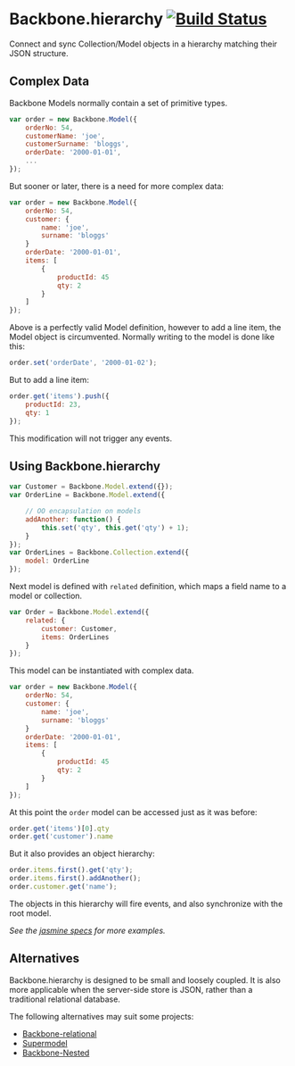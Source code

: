# Backbone.hierarchy [![Build Status](https://travis-ci.org/mikeapr4/Backbone.hierarchy.png?branch=master)](https://travis-ci.org/mikeapr4/Backbone.hierarchy)
Connect and sync Collection/Model objects in a hierarchy matching their JSON structure.

## Complex Data

Backbone Models normally contain a set of primitive types.

```javascript
var order = new Backbone.Model({
    orderNo: 54,
    customerName: 'joe',
    customerSurname: 'bloggs',
    orderDate: '2000-01-01',
    ...
});
```

But sooner or later, there is a need for more complex data:

```javascript
var order = new Backbone.Model({
    orderNo: 54,
    customer: {
        name: 'joe',
        surname: 'bloggs'
    }
    orderDate: '2000-01-01',
    items: [
        {
            productId: 45
            qty: 2
        }
    ]
});
```

Above is a perfectly valid Model definition, however to add a line item, the Model object is circumvented. Normally writing to the model is done like this:

```javascript
order.set('orderDate', '2000-01-02');
```

But to add a line item:

```javascript
order.get('items').push({
    productId: 23,
    qty: 1
});
```

This modification will not trigger any events.

## Using Backbone.hierarchy

```javascript
var Customer = Backbone.Model.extend({});
var OrderLine = Backbone.Model.extend({

    // OO encapsulation on models
    addAnother: function() {
        this.set('qty', this.get('qty') + 1);
    }
});
var OrderLines = Backbone.Collection.extend({
    model: OrderLine
});
```

Next model is defined with `related` definition, which maps a field name to a model or collection.

```javascript
var Order = Backbone.Model.extend({
    related: {
        customer: Customer,
        items: OrderLines
    }
});
```

This model can be instantiated with complex data.

```javascript
var order = new Backbone.Model({
    orderNo: 54,
    customer: {
        name: 'joe',
        surname: 'bloggs'
    }
    orderDate: '2000-01-01',
    items: [
        {
            productId: 45
            qty: 2
        }
    ]
});
```

At this point the `order` model can be accessed just as it was before:

```javascript
order.get('items')[0].qty
order.get('customer').name
```

But it also provides an object hierarchy:

```javascript
order.items.first().get('qty');
order.items.first().addAnother();
order.customer.get('name');
```

The objects in this hierarchy will fire events, and also synchronize with the root model.

*See the [jasmine specs](https://github.com/mikeapr4/Backbone.hierarchy/blob/master/spec/spec.js) for more examples.*

## Alternatives

Backbone.hierarchy is designed to be small and loosely coupled. It is also more applicable when the server-side store is JSON, rather than a traditional relational database.

The following alternatives may suit some projects:

* [Backbone-relational](https://github.com/PaulUithol/Backbone-relational)
* [Supermodel](https://github.com/pathable/supermodel)
* [Backbone-Nested](https://github.com/afeld/backbone-nested)